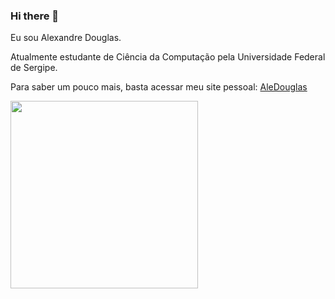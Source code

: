 ### Hi there 👋

Eu sou Alexandre Douglas.

Atualmente estudante de Ciência da Computação pela Universidade Federal de Sergipe.

Para saber um pouco mais, basta acessar meu site pessoal: [AleDouglas](https://www.AleDouglas.com.br)


<div>
  <!-- <img height="180px" src="https://github-readme-stats.vercel.app/api?username=AleDouglas&show_icons=true&theme=radical" /> -->
  <img width="300px" src="https://github-readme-stats.vercel.app/api/top-langs/?username=AleDouglas&hide_progress=true)" />
</div>

